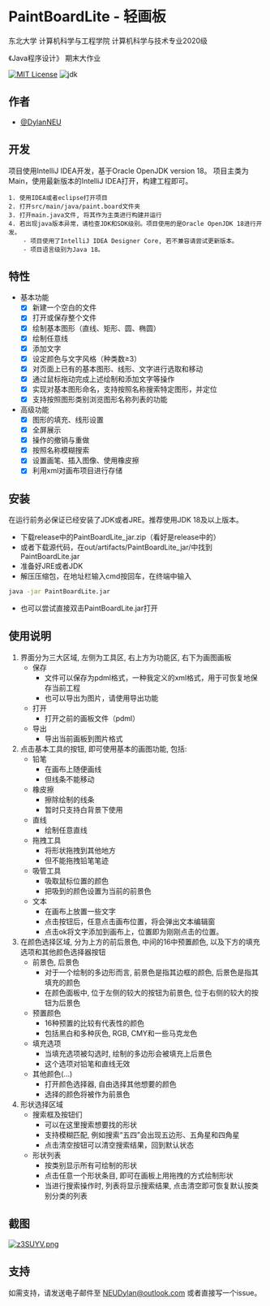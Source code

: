 # PaintBoardLite - 轻画板

东北大学 计算机科学与工程学院 计算机科学与技术专业2020级

《Java程序设计》 期末大作业

[![MIT License](https://img.shields.io/badge/License-MIT-green.svg)](https://choosealicense.com/licenses/mit/)
![jdk](https://img.shields.io/badge/jdk-18-red)

## 作者

- [@DylanNEU](https://github.com/DylanNEU)

## 开发

项目使用IntelliJ IDEA开发，基于Oracle OpenJDK version 18。
项目主类为Main，使用最新版本的IntelliJ IDEA打开，构建工程即可。

    1. 使用IDEA或者eclipse打开项目
    2. 打开src/main/java/paint.board文件夹
    3. 打开main.java文件, 将其作为主类进行构建并运行
    4. 若出现java版本异常，请检查JDK和SDK级别。项目使用的是Oracle OpenJDK 18进行开发。
        - 项目使用了IntelliJ IDEA Designer Core, 若不兼容请尝试更新版本。
        - 项目语言级别为Java 18。

## 特性

- 基本功能
    - [x] 新建一个空白的文件
    - [x] 打开或保存整个文件
    - [x] 绘制基本图形（直线、矩形、圆、椭圆）
    - [x] 绘制任意线
    - [x] 添加文字
    - [x] 设定颜色与文字风格（种类数≥3）
    - [x] 对页面上已有的基本图形、线形、文字进行选取和移动
    - [x] 通过鼠标拖动完成上述绘制和添加文字等操作
    - [x] 实现对基本图形命名，支持按照名称搜索特定图形，并定位
    - [x] 支持按照图形类别浏览图形名称列表的功能
- 高级功能
    - [x] 图形的填充、线形设置
    - [x] 全屏展示
    - [x] 操作的撤销与重做
    - [x] 按照名称模糊搜索
    - [x] 设置画笔、插入图像、使用橡皮擦
    - [x] 利用xml对画布项目进行存储

## 安装

在运行前务必保证已经安装了JDK或者JRE。推荐使用JDK 18及以上版本。

- 下载release中的PaintBoardLite_jar.zip（看好是release中的）
- 或者下载源代码，在out/artifacts/PaintBoardLite_jar/中找到PaintBoardLite.jar
- 准备好JRE或者JDK
- 解压压缩包，在地址栏输入cmd按回车，在终端中输入

```bash
java -jar PaintBoardLite.jar
```

- 也可以尝试直接双击PaintBoardLite.jar打开

## 使用说明

1. 界面分为三大区域, 左侧为工具区, 右上方为功能区, 右下为画图画板
    - 保存
        - 文件可以保存为pdml格式，一种我定义的xml格式，用于可恢复地保存当前工程
        - 也可以导出为图片，请使用导出功能
    - 打开
        - 打开之前的画板文件（pdml）
    - 导出
        - 导出当前画板到图片格式
2. 点击基本工具的按钮, 即可使用基本的画图功能, 包括:
    - 铅笔
        - 在画布上随便画线
        - 但线条不能移动
    - 橡皮擦
        - 擦除绘制的线条
        - 暂时只支持白背景下使用
    - 直线
        - 绘制任意直线
    - 拖拽工具
        - 将形状拖拽到其他地方
        - 但不能拖拽铅笔笔迹
    - 吸管工具
        - 吸取鼠标位置的颜色
        - 把吸到的颜色设置为当前的前景色
    - 文本
        - 在画布上放置一些文字
        - 点击按钮后，任意点击画布位置，将会弹出文本编辑窗
        - 点击ok将文字添加到画布上，位置即为刚刚点击的位置。
3. 在颜色选择区域, 分为上方的前后景色, 中间的16中预置颜色, 以及下方的填充选项和其他颜色选择器按钮
    - 前景色, 后景色
        - 对于一个绘制的多边形而言, 前景色是指其边框的颜色, 后景色是指其填充的颜色
        - 在颜色面板中, 位于左侧的较大的按钮为前景色, 位于右侧的较大的按钮为后景色
    - 预置颜色
        - 16种预置的比较有代表性的颜色
        - 包括黑白和多种灰色, RGB, CMY和一些马克龙色
    - 填充选项
        - 当填充选项被勾选时, 绘制的多边形会被填充上后景色
        - 这个选项对铅笔和直线无效
    - 其他颜色(...)
        - 打开颜色选择器, 自由选择其他想要的颜色
        - 选择的颜色将被作为前景色
4. 形状选择区域
    - 搜索框及按钮们
        - 可以在这里搜索想要找的形状
        - 支持模糊匹配, 例如搜索“五四”会出现五边形、五角星和四角星
        - 点击清空按钮可以清空搜索结果，回到默认状态
    - 形状列表
        - 按类别显示所有可绘制的形状
        - 点击任意一个形状条目, 即可在画板上用拖拽的方式绘制形状
        - 当进行搜索操作时, 列表将显示搜索结果, 点击清空即可恢复默认按类别分类的列表

## 截图

[![z3SUYV.png](https://s1.ax1x.com/2022/11/22/z3SUYV.png)](https://imgse.com/i/z3SUYV)

## 支持

如需支持，请发送电子邮件至 NEUDylan@outlook.com 或者直接写一个issue。

